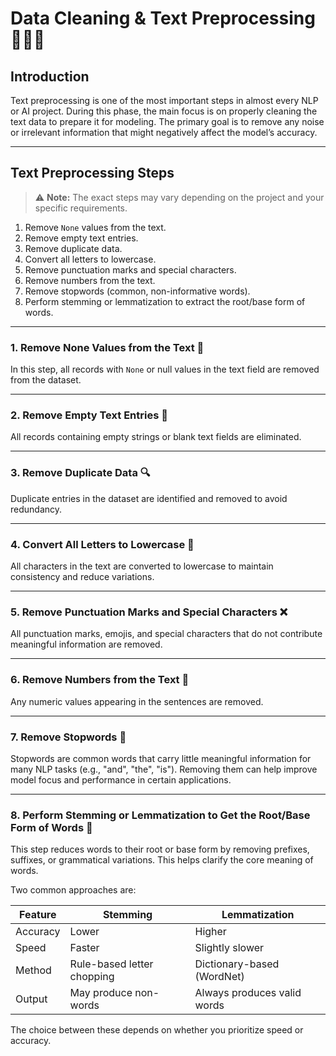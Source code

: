 # Data Cleaning & Text Preprocessing 🧹📝✨

## Introduction

Text preprocessing is one of the most important steps in almost every NLP or AI project. During this phase, the main focus is on properly cleaning the text data to prepare it for modeling.
The primary goal is to remove any noise or irrelevant information that might negatively affect the model’s accuracy.

---

## Text Preprocessing Steps

> ⚠️ **Note:** The exact steps may vary depending on the project and your specific requirements.

1. Remove `None` values from the text.
2. Remove empty text entries.
3. Remove duplicate data.
4. Convert all letters to lowercase.
5. Remove punctuation marks and special characters.
6. Remove numbers from the text.
7. Remove stopwords (common, non-informative words).
8. Perform stemming or lemmatization to extract the root/base form of words.

---

### 1. Remove None Values from the Text 🛑

In this step, all records with `None` or null values in the text field are removed from the dataset.

---

### 2. Remove Empty Text Entries 🧼

All records containing empty strings or blank text fields are eliminated.

---

### 3. Remove Duplicate Data 🔍

Duplicate entries in the dataset are identified and removed to avoid redundancy.

---

### 4. Convert All Letters to Lowercase 🔡

All characters in the text are converted to lowercase to maintain consistency and reduce variations.

---

### 5. Remove Punctuation Marks and Special Characters ❌

All punctuation marks, emojis, and special characters that do not contribute meaningful information are removed.

---

### 6. Remove Numbers from the Text 🔢

Any numeric values appearing in the sentences are removed.

---

### 7. Remove Stopwords 🚫

Stopwords are common words that carry little meaningful information for many NLP tasks (e.g., "and", "the", "is"). Removing them can help improve model focus and performance in certain applications.

---

### 8. Perform Stemming or Lemmatization to Get the Root/Base Form of Words 🌿

This step reduces words to their root or base form by removing prefixes, suffixes, or grammatical variations. This helps clarify the core meaning of words.

Two common approaches are:

| Feature  | Stemming                   | Lemmatization               |
| -------- | -------------------------- | --------------------------- |
| Accuracy | Lower                      | Higher                      |
| Speed    | Faster                     | Slightly slower             |
| Method   | Rule-based letter chopping | Dictionary-based (WordNet)  |
| Output   | May produce non-words      | Always produces valid words |

The choice between these depends on whether you prioritize speed or accuracy.
